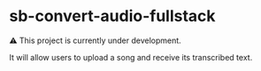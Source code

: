 # sb-convert-audio-fullstack

⚠️ This project is currently under development.

It will allow users to upload a song and receive its transcribed text.
